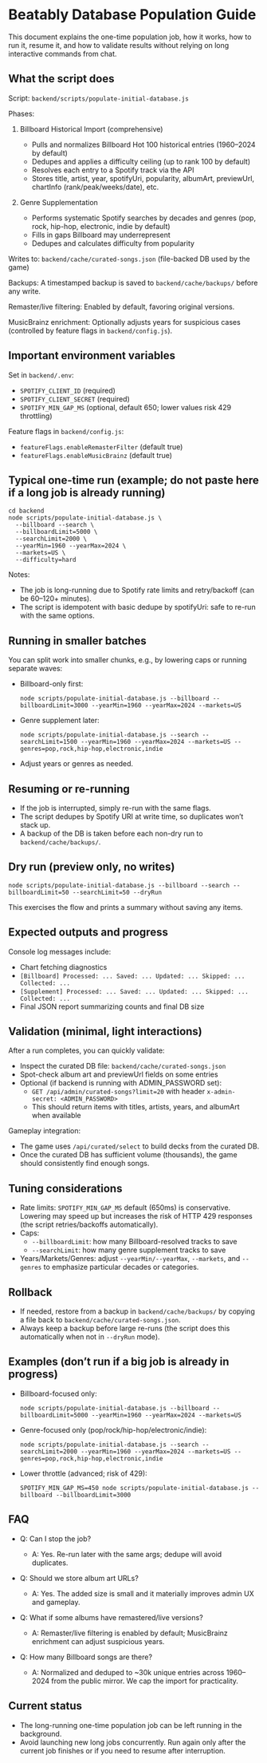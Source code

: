 # Beatably Database Population Guide

This document explains the one-time population job, how it works, how to run it, resume it, and how to validate results without relying on long interactive commands from chat.

## What the script does

Script: `backend/scripts/populate-initial-database.js`

Phases:
1) Billboard Historical Import (comprehensive)
   - Pulls and normalizes Billboard Hot 100 historical entries (1960–2024 by default)
   - Dedupes and applies a difficulty ceiling (up to rank 100 by default)
   - Resolves each entry to a Spotify track via the API
   - Stores title, artist, year, spotifyUri, popularity, albumArt, previewUrl, chartInfo (rank/peak/weeks/date), etc.

2) Genre Supplementation
   - Performs systematic Spotify searches by decades and genres (pop, rock, hip-hop, electronic, indie by default)
   - Fills in gaps Billboard may underrepresent
   - Dedupes and calculates difficulty from popularity

Writes to: `backend/cache/curated-songs.json` (file-backed DB used by the game)

Backups: A timestamped backup is saved to `backend/cache/backups/` before any write.

Remaster/live filtering: Enabled by default, favoring original versions.

MusicBrainz enrichment: Optionally adjusts years for suspicious cases (controlled by feature flags in `backend/config.js`).

## Important environment variables

Set in `backend/.env`:
- `SPOTIFY_CLIENT_ID` (required)
- `SPOTIFY_CLIENT_SECRET` (required)
- `SPOTIFY_MIN_GAP_MS` (optional, default 650; lower values risk 429 throttling)

Feature flags in `backend/config.js`:
- `featureFlags.enableRemasterFilter` (default true)
- `featureFlags.enableMusicBrainz` (default true)

## Typical one-time run (example; do not paste here if a long job is already running)

```
cd backend
node scripts/populate-initial-database.js \
  --billboard --search \
  --billboardLimit=5000 \
  --searchLimit=2000 \
  --yearMin=1960 --yearMax=2024 \
  --markets=US \
  --difficulty=hard
```

Notes:
- The job is long-running due to Spotify rate limits and retry/backoff (can be 60–120+ minutes).
- The script is idempotent with basic dedupe by spotifyUri: safe to re-run with the same options.

## Running in smaller batches

You can split work into smaller chunks, e.g., by lowering caps or running separate waves:

- Billboard-only first:
  ```
  node scripts/populate-initial-database.js --billboard --billboardLimit=3000 --yearMin=1960 --yearMax=2024 --markets=US
  ```

- Genre supplement later:
  ```
  node scripts/populate-initial-database.js --search --searchLimit=1500 --yearMin=1960 --yearMax=2024 --markets=US --genres=pop,rock,hip-hop,electronic,indie
  ```

- Adjust years or genres as needed.

## Resuming or re-running

- If the job is interrupted, simply re-run with the same flags.
- The script dedupes by Spotify URI at write time, so duplicates won’t stack up.
- A backup of the DB is taken before each non-dry run to `backend/cache/backups/`.

## Dry run (preview only, no writes)

```
node scripts/populate-initial-database.js --billboard --search --billboardLimit=50 --searchLimit=50 --dryRun
```

This exercises the flow and prints a summary without saving any items.

## Expected outputs and progress

Console log messages include:
- Chart fetching diagnostics
- `[Billboard] Processed: ... Saved: ... Updated: ... Skipped: ... Collected: ...`
- `[Supplement] Processed: ... Saved: ... Updated: ... Skipped: ... Collected: ...`
- Final JSON report summarizing counts and final DB size

## Validation (minimal, light interactions)

After a run completes, you can quickly validate:

- Inspect the curated DB file: `backend/cache/curated-songs.json`
- Spot-check album art and previewUrl fields on some entries
- Optional (if backend is running with ADMIN_PASSWORD set):
  - `GET /api/admin/curated-songs?limit=20` with header `x-admin-secret: <ADMIN_PASSWORD>`
  - This should return items with titles, artists, years, and albumArt when available

Gameplay integration:
- The game uses `/api/curated/select` to build decks from the curated DB.
- Once the curated DB has sufficient volume (thousands), the game should consistently find enough songs.

## Tuning considerations

- Rate limits: `SPOTIFY_MIN_GAP_MS` default (650ms) is conservative. Lowering may speed up but increases the risk of HTTP 429 responses (the script retries/backoffs automatically).
- Caps:
  - `--billboardLimit`: how many Billboard-resolved tracks to save
  - `--searchLimit`: how many genre supplement tracks to save
- Years/Markets/Genres: adjust `--yearMin/--yearMax`, `--markets`, and `--genres` to emphasize particular decades or categories.

## Rollback

- If needed, restore from a backup in `backend/cache/backups/` by copying a file back to `backend/cache/curated-songs.json`.
- Always keep a backup before large re-runs (the script does this automatically when not in `--dryRun` mode).

## Examples (don’t run if a big job is already in progress)

- Billboard-focused only:
  ```
  node scripts/populate-initial-database.js --billboard --billboardLimit=5000 --yearMin=1960 --yearMax=2024 --markets=US
  ```

- Genre-focused only (pop/rock/hip-hop/electronic/indie):
  ```
  node scripts/populate-initial-database.js --search --searchLimit=2000 --yearMin=1960 --yearMax=2024 --markets=US --genres=pop,rock,hip-hop,electronic,indie
  ```

- Lower throttle (advanced; risk of 429):
  ```
  SPOTIFY_MIN_GAP_MS=450 node scripts/populate-initial-database.js --billboard --billboardLimit=3000
  ```

## FAQ

- Q: Can I stop the job?
  - A: Yes. Re-run later with the same args; dedupe will avoid duplicates.

- Q: Should we store album art URLs?
  - A: Yes. The added size is small and it materially improves admin UX and gameplay.

- Q: What if some albums have remastered/live versions?
  - A: Remaster/live filtering is enabled by default; MusicBrainz enrichment can adjust suspicious years.

- Q: How many Billboard songs are there?
  - A: Normalized and deduped to ~30k unique entries across 1960–2024 from the public mirror. We cap the import for practicality.

## Current status

- The long-running one-time population job can be left running in the background.
- Avoid launching new long jobs concurrently. Run again only after the current job finishes or if you need to resume after interruption.
